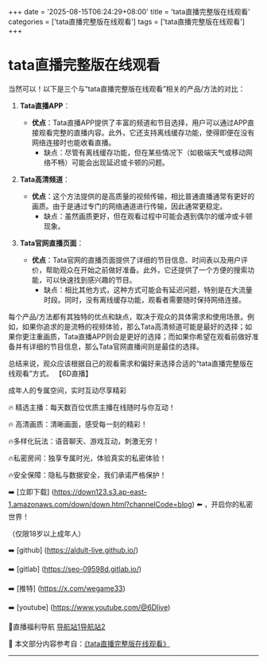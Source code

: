 +++
date = '2025-08-15T06:24:29+08:00'
title = 'tata直播完整版在线观看'
categories = ['tata直播完整版在线观看']
tags = ['tata直播完整版在线观看']
+++

# tata直播完整版在线观看

当然可以！以下是三个与“tata直播完整版在线观看”相关的产品/方法的对比：

1. **Tata直播APP**：
   - **优点**：Tata直播APP提供了丰富的频道和节目选择，用户可以通过APP直接观看完整的直播内容。此外，它还支持离线缓存功能，使得即便在没有网络连接时也能收看直播。
     - 缺点：尽管有离线缓存功能，但在某些情况下（如极端天气或移动网络不畅）可能会出现延迟或卡顿的问题。

2. **Tata高清频道**：
   - **优点**：这个方法提供的是高质量的视频传输，相比普通直播通常有更好的画质。由于是通过专门的网络通道进行传输，因此通常更稳定。
     - 缺点：虽然画质更好，但在观看过程中可能会遇到偶尔的缓冲或卡顿现象。

3. **Tata官网直播页面**：
   - **优点**：Tata官网的直播页面提供了详细的节目信息、时间表以及用户评价，帮助观众在开始之前做好准备。此外，它还提供了一个方便的搜索功能，可以快速找到感兴趣的节目。
     - 缺点：相比其他方式，这种方式可能会有延迟问题，特别是在大流量时段。同时，没有离线缓存功能，观看者需要随时保持网络连接。

每个产品/方法都有其独特的优点和缺点，取决于观众的具体需求和使用场景。例如，如果你追求的是流畅的视频体验，那么Tata高清频道可能是最好的选择；如果你更注重画质，Tata直播APP则会是更好的选择；而如果你希望在观看前做好准备并有详细的节目信息，那么Tata官网直播间则是最佳的选择。

总结来说，观众应该根据自己的观看需求和偏好来选择合适的“tata直播完整版在线观看”方式。
【6D直播】

 成年人的专属空间，实时互动尽享精彩

🔥 精选主播：每天数百位优质主播在线随时与你互动！

🔥 高清画质：清晰画面，感受每一刻的精彩！

🔥多样化玩法：语音聊天、游戏互动，刺激无穷！

🔥私密房间：独享专属时光，体验真实的私密体验！

🔥安全保障：隐私与数据安全，我们承诺严格保护！

➡️ [立即下载] (https://down123.s3.ap-east-1.amazonaws.com/down/down.html?channelCode=blog) ⬅️ ，开启你的私密世界！

 （仅限18岁以上成年人）

➡️ [github] (https://aldult-live.github.io/)

➡️ [gitlab] (https://seo-09598d.gitlab.io/)

➡️ [推特] (https://x.com/wegame33)

➡️ [youtube] (https://www.youtube.com/@6Dlive)

🔞直播福利导航   [导航站1](https://webstack-86085a.gitlab.io/)[导航站2](https://onlygit123-2.github.io/)

📘 本文部分内容参考自：[《tata直播完整版在线观看》](https://webstack-hugo-9.pages.dev/)

---
